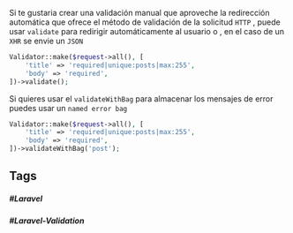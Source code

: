 Si te gustaria crear una validación manual que aproveche la redirección automática que ofrece el método de validación de la solicitud `HTTP` , puede usar `validate` para redirigir automáticamente al usuario o , en el caso de un `XHR` se envie un `JSON`


```PHP
Validator::make($request->all(), [
    'title' => 'required|unique:posts|max:255',
    'body' => 'required',
])->validate();
```

Si quieres usar el `validateWithBag` para almacenar los mensajes de error puedes usar un `named error bag`

```php
Validator::make($request->all(), [
    'title' => 'required|unique:posts|max:255',
    'body' => 'required',
])->validateWithBag('post');
```
## Tags

##### #Laravel
##### #Laravel-Validation